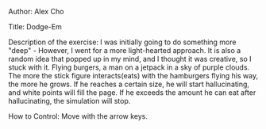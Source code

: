 Author: Alex Cho

Title: Dodge-Em

Description of the exercise: I was initially going to do something more "deep" - However, I went for a more light-hearted approach. It is also a random idea that popped up in my mind, and I thought it was creative, so I stuck with it. Flying burgers, a man on a jetpack in a sky of purple clouds. The more the stick figure interacts(eats) with the hamburgers flying his way, the more he grows. If he reaches a certain size, he will start hallucinating, and white points will fill the page. If he exceeds the amount he can eat after hallucinating, the simulation will stop.

How to Control: Move with the arrow keys.
